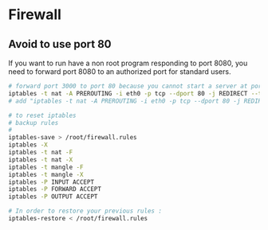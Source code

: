 # Firewall



## Avoid to use port 80

If you want to run have a non root program responding to port 8080, you need to forward port 8080 to
an authorized port for standard users.

```bash
# forward port 3000 to port 80 because you cannot start a server at port 80
iptables -t nat -A PREROUTING -i eth0 -p tcp --dport 80 -j REDIRECT --to-port 3000
# add "iptables -t nat -A PREROUTING -i eth0 -p tcp --dport 80 -j REDIRECT --to-port 3000" to file /etc/rc.local

# to reset iptables
# backup rules
#
iptables-save > /root/firewall.rules
iptables -X
iptables -t nat -F
iptables -t nat -X
iptables -t mangle -F
iptables -t mangle -X
iptables -P INPUT ACCEPT
iptables -P FORWARD ACCEPT
iptables -P OUTPUT ACCEPT

# In order to restore your previous rules :
iptables-restore < /root/firewall.rules

```
